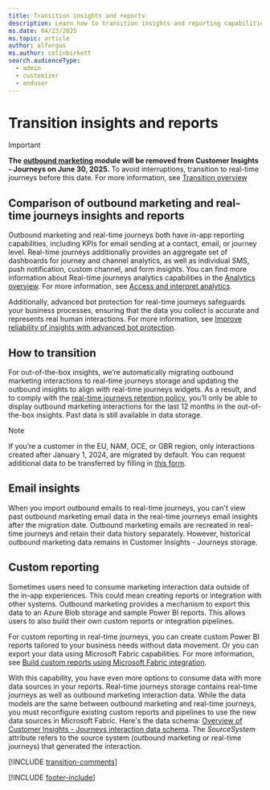 ```yaml
---
title: Transition insights and reports
description: Learn how to transition insights and reporting capabilities from outbound marketing to real-time journeys in Dynamics 365 Customer Insights - Journeys.
ms.date: 04/23/2025
ms.topic: article
author: alfergus
ms.author: colinbirkett
search.audienceType: 
  - admin
  - customizer
  - enduser
---
```


# Transition insights and reports

> [!IMPORTANT]
> **The [outbound marketing](user-guide.md) module will be removed from Customer Insights - Journeys on June 30, 2025.** To avoid interruptions, transition to real-time journeys before this date. For more information, see [Transition overview](transition-overview.md)

## Comparison of outbound marketing and real-time journeys insights and reports

Outbound marketing and real-time journeys both have in-app reporting capabilities, including KPIs for email sending at a contact, email, or journey level. Real-time journeys additionally provides an aggregate set of dashboards for journey and channel analytics, as well as individual SMS, push notification, custom channel, and form insights. You can find more information about Real-time journeys analytics capabilities in the [Analytics overview](analytics-overview.md). For more information, see [Access and interpret analytics](real-time-marketing-analytics.md).

Additionally, advanced bot protection for real-time journeys safeguards your business processes, ensuring that the data you collect is accurate and represents real human interactions. For more information, see [Improve reliability of insights with advanced bot protection](bot-protection.md).

## How to transition

For out-of-the-box insights, we’re automatically migrating outbound marketing interactions to real-time journeys storage and updating the outbound insights to align with real-time journeys widgets. As a result, and to comply with the [real-time journeys retention policy](real-time-marketing-analytics.md#email-insights), you’ll only be able to display outbound marketing interactions for the last 12 months in the out-of-the-box insights. Past data is still available in data storage.

> [!NOTE]
> If you’re a customer in the EU, NAM, OCE, or GBR region, only interactions created after January 1, 2024, are migrated by default. You can request additional data to be transferred by filling in [this form](https://go.microsoft.com/fwlink/?linkid=2313103).

## Email insights

When you import outbound emails to real-time journeys, you can't view past outbound marketing email data in the real-time journeys email insights after the migration date. Outbound marketing emails are recreated in real-time journeys and retain their data history separately. However, historical outbound marketing data remains in Customer Insights - Journeys storage.

## Custom reporting

Sometimes users need to consume marketing interaction data outside of the in-app experiences. This could mean creating reports or integration with other systems. Outbound marketing provides a mechanism to export this data to an Azure Blob storage and sample Power BI reports. This allows users to also build their own custom reports or integration pipelines.

For custom reporting in real-time journeys, you can create custom Power BI reports tailored to your business needs without data movement. Or you can export your data using Microsoft Fabric capabilities. For more information, see [Build custom reports using Microsoft Fabric integration](fabric-integration.md).

With this capability, you have even more options to consume data with more data sources in your reports. Real-time journeys storage contains real-time journeys as well as outbound marketing interaction data. While the data models are the same between outbound marketing and real-time journeys, you must reconfigure existing custom reports and pipelines to use the new data sources in Microsoft Fabric. Here's the data schema: [Overview of Customer Insights - Journeys interaction data schema](/common-data-model/schema/core/applicationcommon/foundationcommon/crmcommon/solutions/customerinsightsjourneys/overview). The *SourceSystem* attribute refers to the source system (outbound marketing or real-time journeys) that generated the interaction.

[!INCLUDE [transition-comments](./includes/transition-comments.md)]

[!INCLUDE [footer-include](./includes/footer-banner.md)]
